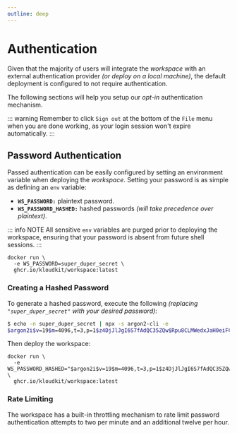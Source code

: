 ```yaml
---
outline: deep
---
```


# Authentication

Given that the majority of users will integrate the *workspace* with an external
authentication provider *(or deploy on a local machine)*, the default deployment is
configured to not require authentication.

The following sections will help you setup our *opt-in* authentication mechanism.

::: warning
Remember to click `Sign out` at the bottom of the `File` menu when you are done working,
as your login session won't expire automatically.
:::

## Password Authentication

Passed authentication can be easily configured by setting an environment variable when
deploying the *workspace*.
Setting your password is as simple as defining an `env` variable:

- **`WS_PASSWORD:`** plaintext password.
- **`WS_PASSWORD_HASHED:`** hashed passwords *(will take precedence over plaintext)*.

::: info NOTE
All sensitive `env` variables are purged prior to deploying the workspace, ensuring that
your password is absent from future shell sessions.
:::

```sh{2}
docker run \
  -e WS_PASSWORD=super_duper_secret \
  ghcr.io/kloudkit/workspace:latest
```

### Creating a Hashed Password

To generate a hashed password, execute the following
*(replacing `"super_duper_secret"` with your desired password)*:

```sh
$ echo -n super_duper_secret | npx -s argon2-cli -e
$argon2i$v=19$m=4096,t=3,p=1$z4DjJlJgI6S7fAdQC35ZQw$Rpu8CLMWedxJaH0eiFCetyoRbg+S8ow/RRyVCZzM6QE
```

Then deploy the workspace:

```sh{2}
docker run \
  -e WS_PASSWORD_HASHED="$argon2i$v=19$m=4096,t=3,p=1$z4DjJlJgI6S7fAdQC35ZQw$Rpu8CLMWedxJaH0eiFCetyoRbg+S8ow/RRyVCZzM6QE" \
  ghcr.io/kloudkit/workspace:latest
```

### Rate Limiting

The workspace has a built-in throttling mechanism to rate limit password authentication
attempts to two per minute and an additional twelve per hour.
